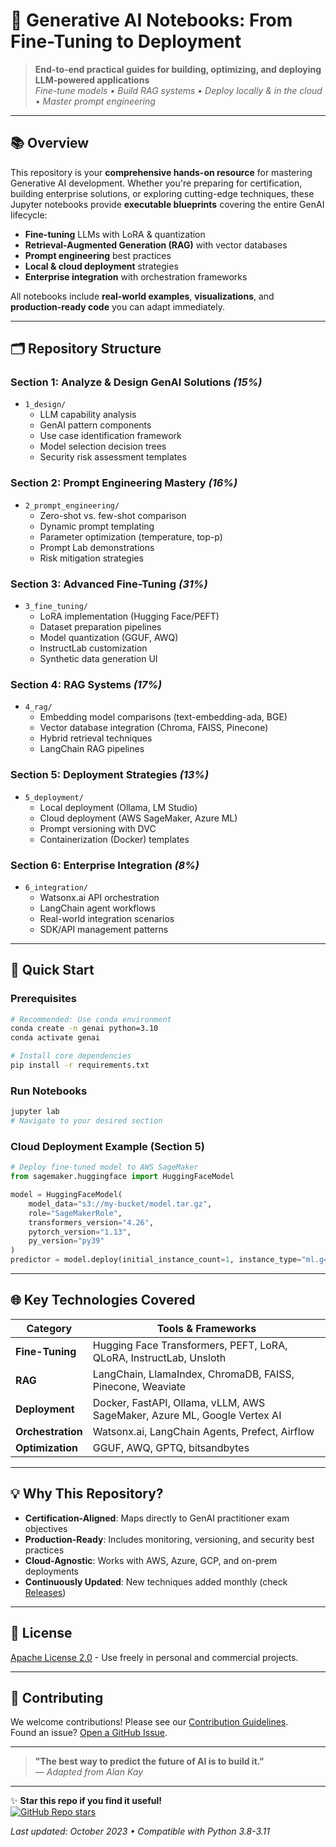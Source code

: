 # 🌟 Generative AI Notebooks: From Fine-Tuning to Deployment

> **End-to-end practical guides for building, optimizing, and deploying LLM-powered applications**  
> *Fine-tune models • Build RAG systems • Deploy locally & in the cloud • Master prompt engineering*

---

## 📚 Overview

This repository is your **comprehensive hands-on resource** for mastering Generative AI development. Whether you're preparing for certification, building enterprise solutions, or exploring cutting-edge techniques, these Jupyter notebooks provide **executable blueprints** covering the entire GenAI lifecycle:

- **Fine-tuning** LLMs with LoRA & quantization  
- **Retrieval-Augmented Generation (RAG)** with vector databases  
- **Prompt engineering** best practices  
- **Local & cloud deployment** strategies  
- **Enterprise integration** with orchestration frameworks  

All notebooks include **real-world examples**, **visualizations**, and **production-ready code** you can adapt immediately.

---

## 🗂️ Repository Structure

### **Section 1: Analyze & Design GenAI Solutions** *(15%)*
- `1_design/`  
  - LLM capability analysis  
  - GenAI pattern components  
  - Use case identification framework  
  - Model selection decision trees  
  - Security risk assessment templates  

### **Section 2: Prompt Engineering Mastery** *(16%)*
- `2_prompt_engineering/`  
  - Zero-shot vs. few-shot comparison  
  - Dynamic prompt templating  
  - Parameter optimization (temperature, top-p)  
  - Prompt Lab demonstrations  
  - Risk mitigation strategies  

### **Section 3: Advanced Fine-Tuning** *(31%)*
- `3_fine_tuning/`  
  - LoRA implementation (Hugging Face/PEFT)  
  - Dataset preparation pipelines  
  - Model quantization (GGUF, AWQ)  
  - InstructLab customization  
  - Synthetic data generation UI  

### **Section 4: RAG Systems** *(17%)*
- `4_rag/`  
  - Embedding model comparisons (text-embedding-ada, BGE)  
  - Vector database integration (Chroma, FAISS, Pinecone)  
  - Hybrid retrieval techniques  
  - LangChain RAG pipelines  

### **Section 5: Deployment Strategies** *(13%)*
- `5_deployment/`  
  - Local deployment (Ollama, LM Studio)  
  - Cloud deployment (AWS SageMaker, Azure ML)  
  - Prompt versioning with DVC  
  - Containerization (Docker) templates  

### **Section 6: Enterprise Integration** *(8%)*
- `6_integration/`  
  - Watsonx.ai API orchestration  
  - LangChain agent workflows  
  - Real-world integration scenarios  
  - SDK/API management patterns  

---

## 🚀 Quick Start

### Prerequisites
```bash
# Recommended: Use conda environment
conda create -n genai python=3.10
conda activate genai

# Install core dependencies
pip install -r requirements.txt
```

### Run Notebooks
```bash
jupyter lab
# Navigate to your desired section
```

### Cloud Deployment Example (Section 5)
```python
# Deploy fine-tuned model to AWS SageMaker
from sagemaker.huggingface import HuggingFaceModel

model = HuggingFaceModel(
    model_data="s3://my-bucket/model.tar.gz",
    role="SageMakerRole",
    transformers_version="4.26",
    pytorch_version="1.13",
    py_version="py39"
)
predictor = model.deploy(initial_instance_count=1, instance_type="ml.g4dn.xlarge")
```

---

## 🌐 Key Technologies Covered

| Category          | Tools & Frameworks                                                                 |
|-------------------|------------------------------------------------------------------------------------|
| **Fine-Tuning**   | Hugging Face Transformers, PEFT, LoRA, QLoRA, InstructLab, Unsloth                 |
| **RAG**           | LangChain, LlamaIndex, ChromaDB, FAISS, Pinecone, Weaviate                        |
| **Deployment**    | Docker, FastAPI, Ollama, vLLM, AWS SageMaker, Azure ML, Google Vertex AI          |
| **Orchestration** | Watsonx.ai, LangChain Agents, Prefect, Airflow                                    |
| **Optimization**  | GGUF, AWQ, GPTQ, bitsandbytes                                                       |

---

## 💡 Why This Repository?

- **Certification-Aligned**: Maps directly to GenAI practitioner exam objectives  
- **Production-Ready**: Includes monitoring, versioning, and security best practices  
- **Cloud-Agnostic**: Works with AWS, Azure, GCP, and on-prem deployments  
- **Continuously Updated**: New techniques added monthly (check [Releases](https://github.com/yourusername/genai-notebooks/releases))  

---

## 📜 License

[Apache License 2.0](LICENSE) - Use freely in personal and commercial projects.

---

## 🤝 Contributing

We welcome contributions! Please see our [Contribution Guidelines](CONTRIBUTING.md).  
Found an issue? [Open a GitHub Issue](https://github.com/FLYINGSKATE/genai-notebooks/issues).

---

> **"The best way to predict the future of AI is to build it."**  
> *— Adapted from Alan Kay*

---

✨ **Star this repo if you find it useful!**  
[![GitHub Repo stars](https://img.shields.io/github/stars/FLYINGSKATE/genai-notebooks?style=social)](https://github.com/FLYINGSKATE/genai-notebooks)

*Last updated: October 2023 • Compatible with Python 3.8-3.11*

